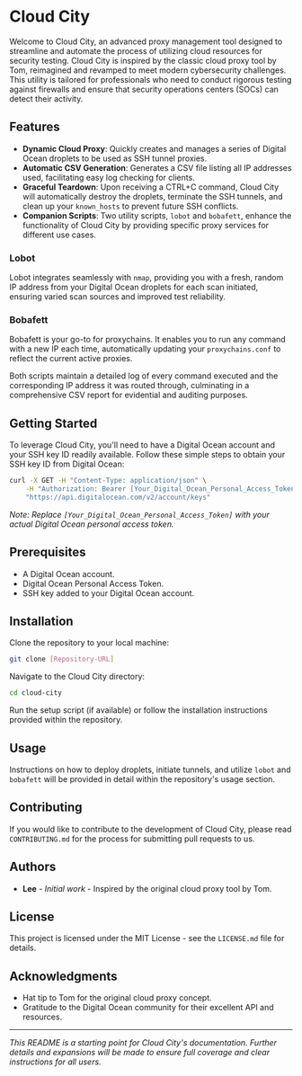 # Cloud City

Welcome to Cloud City, an advanced proxy management tool designed to streamline and automate the process of utilizing cloud resources for security testing. Cloud City is inspired by the classic cloud proxy tool by Tom, reimagined and revamped to meet modern cybersecurity challenges. This utility is tailored for professionals who need to conduct rigorous testing against firewalls and ensure that security operations centers (SOCs) can detect their activity.

## Features

- **Dynamic Cloud Proxy**: Quickly creates and manages a series of Digital Ocean droplets to be used as SSH tunnel proxies.
- **Automatic CSV Generation**: Generates a CSV file listing all IP addresses used, facilitating easy log checking for clients.
- **Graceful Teardown**: Upon receiving a CTRL+C command, Cloud City will automatically destroy the droplets, terminate the SSH tunnels, and clean up your `known_hosts` to prevent future SSH conflicts.
- **Companion Scripts**: Two utility scripts, `lobot` and `bobafett`, enhance the functionality of Cloud City by providing specific proxy services for different use cases.

### Lobot

Lobot integrates seamlessly with `nmap`, providing you with a fresh, random IP address from your Digital Ocean droplets for each scan initiated, ensuring varied scan sources and improved test reliability.

### Bobafett

Bobafett is your go-to for proxychains. It enables you to run any command with a new IP each time, automatically updating your `proxychains.conf` to reflect the current active proxies.

Both scripts maintain a detailed log of every command executed and the corresponding IP address it was routed through, culminating in a comprehensive CSV report for evidential and auditing purposes.

## Getting Started

To leverage Cloud City, you'll need to have a Digital Ocean account and your SSH key ID readily available. Follow these simple steps to obtain your SSH key ID from Digital Ocean:

```bash
curl -X GET -H "Content-Type: application/json" \
    -H "Authorization: Bearer [Your_Digital_Ocean_Personal_Access_Token]" \
    "https://api.digitalocean.com/v2/account/keys"
```

*Note: Replace `[Your_Digital_Ocean_Personal_Access_Token]` with your actual Digital Ocean personal access token.*

## Prerequisites

- A Digital Ocean account.
- Digital Ocean Personal Access Token.
- SSH key added to your Digital Ocean account.

## Installation

Clone the repository to your local machine:

```bash
git clone [Repository-URL]
```

Navigate to the Cloud City directory:

```bash
cd cloud-city
```

Run the setup script (if available) or follow the installation instructions provided within the repository.

## Usage

Instructions on how to deploy droplets, initiate tunnels, and utilize `lobot` and `bobafett` will be provided in detail within the repository's usage section.

## Contributing

If you would like to contribute to the development of Cloud City, please read `CONTRIBUTING.md` for the process for submitting pull requests to us.

## Authors

* **Lee** - *Initial work* - Inspired by the original cloud proxy tool by Tom.

## License

This project is licensed under the MIT License - see the `LICENSE.md` file for details.

## Acknowledgments

- Hat tip to Tom for the original cloud proxy concept.
- Gratitude to the Digital Ocean community for their excellent API and resources.

---

*This README is a starting point for Cloud City's documentation. Further details and expansions will be made to ensure full coverage and clear instructions for all users.*

